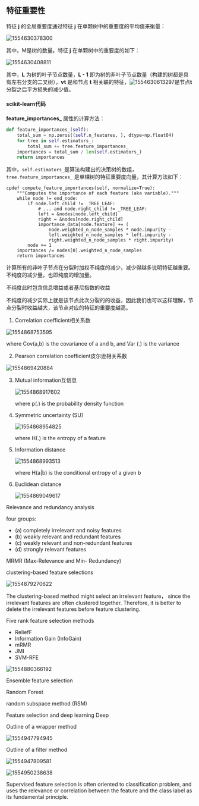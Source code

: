 

## 特征重要性

特征 **j** 的全局重要度通过特征 **j** 在单颗树中的重要度的平均值来衡量： 

![1554630378300](C:\Users\MarioCode\AppData\Roaming\Typora\typora-user-images\1554630378300.png)

其中，M是树的数量。特征 **j** 在单颗树中的重要度的如下：

![1554630408811](C:\Users\MarioCode\AppData\Roaming\Typora\typora-user-images\1554630408811.png)

其中，**L** 为树的叶子节点数量，**L - 1** 即为树的非叶子节点数量（构建的树都是具有左右分支的二叉树），**vt** 是和节点 **t** 相关联的特征，![1554630613297](C:\Users\MarioCode\AppData\Roaming\Typora\typora-user-images\1554630613297.png)是节点**t** 分裂之后平方损失的减少值。

#### scikit-learn代码

**feature_importances_** 属性的计算方法：

```python
def feature_importances_(self):
    total_sum = np.zeros((self.n_features, ), dtype=np.float64)
    for tree in self.estimators_:
        total_sum += tree.feature_importances_ 
    importances = total_sum / len(self.estimators_)
    return importances
```

其中，`self.estimators_`是算法构建出的决策树的数组，`tree.feature_importances_` 是单棵树的特征重要度向量，其计算方法如下：

```cython
cpdef compute_feature_importances(self, normalize=True):
    """Computes the importance of each feature (aka variable)."""
    while node != end_node:
        if node.left_child != _TREE_LEAF:
            # ... and node.right_child != _TREE_LEAF:
            left = &nodes[node.left_child]
            right = &nodes[node.right_child]
            importance_data[node.feature] += (
                node.weighted_n_node_samples * node.impurity -
                left.weighted_n_node_samples * left.impurity -
                right.weighted_n_node_samples * right.impurity)
        node += 1
    importances /= nodes[0].weighted_n_node_samples
    return importances
```

计算所有的非叶子节点在分裂时加权不纯度的减少，减少得越多说明特征越重要。不纯度的减少量，也即纯度的增加量。

不纯度此时包含信息增益或者基尼指数的收益

不纯度的减少实际上就是该节点此次分裂的的收益，因此我们也可以这样理解，节点分裂时收益越大，该节点对应的特征的重要度越高。



1. Correlation coefficient相关系数

![1554868753595](C:\Users\MarioCode\AppData\Roaming\Typora\typora-user-images\1554868753595.png)

where Cov(a,b) is the covariance of a and b, and Var (.) is the variance

2. Pearson correlation coefficient皮尔逊相关系数

![1554869420884](C:\Users\MarioCode\AppData\Roaming\Typora\typora-user-images\1554869420884.png)



3. Mutual information互信息

    ![1554868917602](C:\Users\MarioCode\AppData\Roaming\Typora\typora-user-images\1554868917602.png)

    where p(.) is the probability density function

4. Symmetric uncertainty (SU)

    ![1554868954825](C:\Users\MarioCode\AppData\Roaming\Typora\typora-user-images\1554868954825.png)

    where H(.) is the entropy of a feature

5. Information distance

    ![1554868993513](C:\Users\MarioCode\AppData\Roaming\Typora\typora-user-images\1554868993513.png)

    where H(a|b) is the conditional entropy of a given b

6. Euclidean distance

    ![1554869049617](C:\Users\MarioCode\AppData\Roaming\Typora\typora-user-images\1554869049617.png)



Relevance and redundancy analysis

four groups: 

* (a) completely irrelevant and noisy features
* (b) weakly relevant and redundant features
* (c) weakly relevant and non-redundant features
* (d) strongly relevant features

MRMR (Max-Relevance and Min- Redundancy)



clustering-based feature selections

![1554879270622](C:\Users\MarioCode\AppData\Roaming\Typora\typora-user-images\1554879270622.png)

The clustering-based method might select an irrelevant feature， since the irrelevant features are often clustered together. Therefore, it is better to delete the irrelevant features before feature clustering.



 







Five rank feature selection methods

* ReliefF
* Information Gain (InfoGain)
* mRMR
* JMI
* SVM-RFE

![1554880366192](C:\Users\MarioCode\AppData\Roaming\Typora\typora-user-images\1554880366192.png)

Ensemble feature selection

Random Forest

random subspace method (RSM)



Feature selection and deep learning Deep

Outline of a wrapper method

![1554947794945](C:\Users\MarioCode\AppData\Roaming\Typora\typora-user-images\1554947794945.png)

Outline of a filter method

![1554947809581](C:\Users\MarioCode\AppData\Roaming\Typora\typora-user-images\1554947809581.png)





![1554950238638](C:\Users\MarioCode\AppData\Roaming\Typora\typora-user-images\1554950238638.png)

Supervised feature selection is often oriented to classification
problem, and uses the relevance or correlation between the feature and the class label as its fundamental principle.